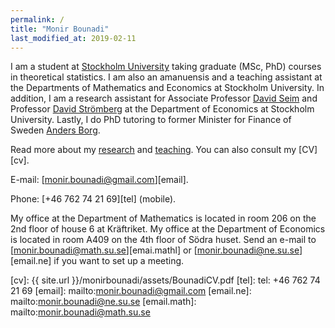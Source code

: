 ```yaml
---
permalink: /
title: "Monir Bounadi"
last_modified_at: 2019-02-11
---
```


I am a student at [Stockholm University](https://www.su.se/english/) taking graduate (MSc, PhD) courses in theoretical statistics. I am also an amanuensis and a teaching assistant at the Departments of Mathematics and Economics at Stockholm University. In addition, I am a research assistant for Associate Professor [David Seim](http://www.davidseim.com/) and Professor [David Strömberg](http://perseus.iies.su.se/~dstro/) at the Department of Economics at Stockholm University. Lastly, I do PhD tutoring to former Minister for Finance of Sweden [Anders Borg](https://en.wikipedia.org/wiki/Anders_Borg).

Read more about my [research](https://monirbounadi.github.io/monirbounadi/research/) and [teaching](https://monirbounadi.github.io/monirbounadi/teaching/). You can also consult my [CV][cv]. 

E-mail: [monir.bounadi@gmail.com][email]. 

Phone: [+46 762 74 21 69][tel] (mobile).

My office at the Department of Mathematics is located in room 206 on the 2nd floor of house 6 at Kräftriket. My office at the Department of Economics is located in room A409 on the 4th floor of Södra huset. Send an e-mail to [monir.bounadi@math.su.se][emai.mathl] or [monir.bounadi@ne.su.se][email.ne] if you want to set up a meeting.

[cv]: {{ site.url }}/monirbounadi/assets/BounadiCV.pdf
[tel]: tel: +46 762 74 21 69
[email]: mailto:monir.bounadi@gmail.com
[email.ne]: mailto:monir.bounadi@ne.su.se
[email.math]: mailto:monir.bounadi@math.su.se
